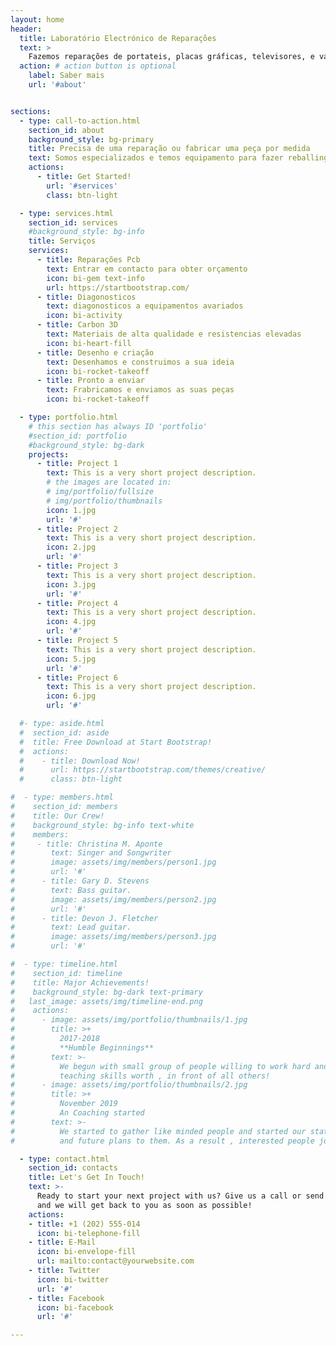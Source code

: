 ```yaml
---
layout: home
header:
  title: Laboratório Electrónico de Reparações
  text: >
    Fazemos reparações de portateis, placas gráficas, televisores, e vários equipamentos electrónicos. Fabricamos e desenhamos todo tipo de peças plasticos e carbono.
  action: # action button is optional
    label: Saber mais
    url: '#about'


sections:
  - type: call-to-action.html
    section_id: about
    background_style: bg-primary
    title: Precisa de uma reparação ou fabricar uma peça por medida
    text: Somos especializados e temos equipamento para fazer reballing, limpeza de fluidos via utra som, recuperação de dados e diagonostico de problemas. Fazemos e desenhamos peças em varios tipos de materiais como plastico, plastico biodegradavel, carbono e outros com altas resistencias a temperatura.
    actions:
      - title: Get Started!
        url: '#services'
        class: btn-light

  - type: services.html
    section_id: services
    #background_style: bg-info
    title: Serviços
    services:
      - title: Reparações Pcb
        text: Entrar em contacto para obter orçamento
        icon: bi-gem text-info
        url: https://startbootstrap.com/
      - title: Diagonosticos
        text: diagonosticos a equipamentos avariados
        icon: bi-activity
      - title: Carbon 3D
        text: Materiais de alta qualidade e resistencias elevadas
        icon: bi-heart-fill
      - title: Desenho e criação 
        text: Desenhamos e construimos a sua ideia
        icon: bi-rocket-takeoff
      - title: Pronto a enviar
        text: Frabricamos e enviamos as suas peças
        icon: bi-rocket-takeoff

  - type: portfolio.html
    # this section has always ID 'portfolio'
    #section_id: portfolio
    #background_style: bg-dark
    projects:
      - title: Project 1
        text: This is a very short project description.
        # the images are located in:
        # img/portfolio/fullsize
        # img/portfolio/thumbnails
        icon: 1.jpg
        url: '#'
      - title: Project 2
        text: This is a very short project description.
        icon: 2.jpg
        url: '#'
      - title: Project 3
        text: This is a very short project description.
        icon: 3.jpg
        url: '#'
      - title: Project 4
        text: This is a very short project description.
        icon: 4.jpg
        url: '#'
      - title: Project 5
        text: This is a very short project description.
        icon: 5.jpg
        url: '#'
      - title: Project 6
        text: This is a very short project description.
        icon: 6.jpg
        url: '#'

  #- type: aside.html
  #  section_id: aside
  #  title: Free Download at Start Bootstrap!
  #  actions:
  #    - title: Download Now!
  #      url: https://startbootstrap.com/themes/creative/
  #      class: btn-light

#  - type: members.html
#    section_id: members
#    title: Our Crew!
#    background_style: bg-info text-white
#    members:
#     - title: Christina M. Aponte
#        text: Singer and Songwriter
#        image: assets/img/members/person1.jpg
#        url: '#'
#      - title: Gary D. Stevens
#        text: Bass guitar.
#        image: assets/img/members/person2.jpg
#        url: '#'
#      - title: Devon J. Fletcher
#        text: Lead guitar.
#        image: assets/img/members/person3.jpg
#        url: '#'

#  - type: timeline.html
#    section_id: timeline
#    title: Major Achievements!
#    background_style: bg-dark text-primary
#   last_image: assets/img/timeline-end.png
#    actions:
#      - image: assets/img/portfolio/thumbnails/1.jpg
#        title: >+
#          2017-2018
#          **Humble Beginnings**
#        text: >-
#          We begun with small group of people willing to work hard and make our
#          teaching skills worth , in front of all others!
#      - image: assets/img/portfolio/thumbnails/2.jpg
#        title: >+
#          November 2019
#          An Coaching started
#        text: >-
#          We started to gather like minded people and started our stategies
#          and future plans to them. As a result , interested people joined us!

  - type: contact.html
    section_id: contacts
    title: Let's Get In Touch!
    text: >-
      Ready to start your next project with us? Give us a call or send us an email
      and we will get back to you as soon as possible!
    actions:
    - title: +1 (202) 555-014
      icon: bi-telephone-fill
    - title: E-Mail
      icon: bi-envelope-fill
      url: mailto:contact@yourwebsite.com
    - title: Twitter
      icon: bi-twitter
      url: '#'
    - title: Facebook
      icon: bi-facebook
      url: '#'

---
```

